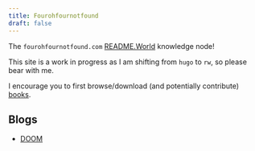 ```yaml
---
title: Fourohfournotfound
draft: false
---
```


The `fourohfournotfound.com` [README.World](https://readme.world) knowledge node!

This site is a work in progress as I am shifting from `hugo` to `rw`, so please bear with me.

I encourage you to first browse/download (and potentially contribute) [books](books).

## Blogs

* [DOOM](/doom)
